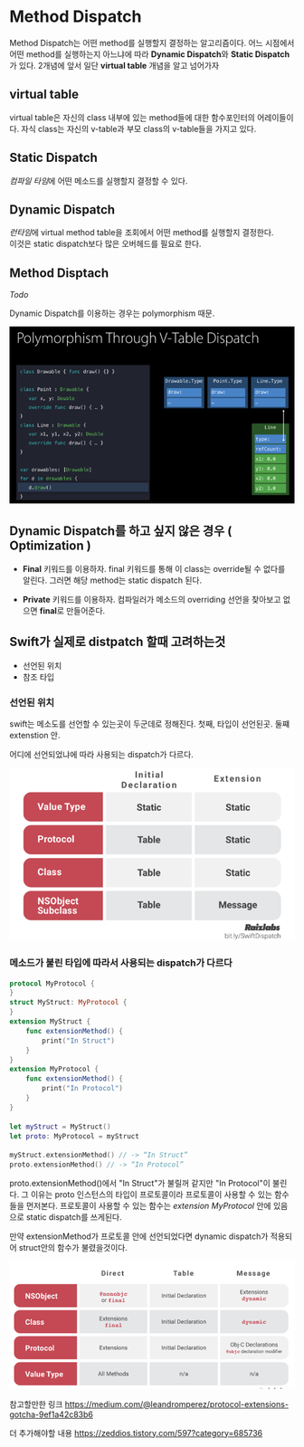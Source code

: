 Method Dispatch
===

Method Dispatch는 어떤 method를 실행할지 결정하는 알고리즘이다. 어느 시점에서 어떤 method를 실행하는지 아느냐에 따라 **Dynamic Dispatch**와 **Static Dispatch**가 있다. 2개념에 앞서 일단 **virtual table** 개념을 알고 넘어가자

virtual table
---
virtual table은 자신의 class 내부에 있는 method들에 대한 함수포인터의 어레이들이다. 자식 class는 자신의 v-table과 부모 class의 v-table들을 가지고 있다. 


Static Dispatch
---
*컴파일 타임*에 어떤 메소드를 실행할지 결정할 수 있다.

Dynamic Dispatch
---
*런타임*에 virtual method table을 조회에서 어떤 method를 실행할지 결정한다.  
이것은 static dispatch보다 많은 오버헤드를 필요로 한다.

Method Disptach
---
*Todo*

 Dynamic Dispatch를 이용하는 경우는 polymorphism 때문. 

![weak](/swift/img/polymorphism.png)

Dynamic Dispatch를 하고 싶지 않은 경우 ( Optimization )
---
- **Final** 키워드를 이용하자. final 키워드를 통해 이 class는 override될 수 없다를 알린다. 그러면 해당 method는 static dispatch 된다. 

- **Private** 키워드를 이용하자. 컴파일러가 메소드의 overriding 선언을 찾아보고 없으면 **final**로 만들어준다.

Swift가 실제로 distpatch 할때 고려하는것
---
- 선언된 위치
- 참조 타입

### 선언된 위치

 swift는 메소도를 선언할 수 있는곳이 두군데로 정해진다. 첫째, 타입이 선언된곳. 둘쨰 extenstion 안.

어디에 선언되었냐에 따라 사용되는 dispatch가 다르다.


![weak](/swift/img/locationDispatch.png)

### 메소드가 불린 타입에 따라서 사용되는 dispatch가 다르다

~~~swift
protocol MyProtocol {
}
struct MyStruct: MyProtocol {
}
extension MyStruct {
    func extensionMethod() {
        print("In Struct")
    }
}
extension MyProtocol {
    func extensionMethod() {
        print("In Protocol")
    }
}
 
let myStruct = MyStruct()
let proto: MyProtocol = myStruct
 
myStruct.extensionMethod() // -> “In Struct”
proto.extensionMethod() // -> “In Protocol”
~~~

proto.extensionMethod()에서 "In Struct"가 불릴꺼 같지만 "In Protocol"이 불린다. 그 이유는 proto 인스턴스의 타입이 프로토콜이라 프로토콜이 사용할 수 있는 함수들을 먼저본다. 프로토콜이 사용할 수 있는 함수는 *extension MyProtocol* 안에 있음으로 static dispatch를 쓰게된다. 

만약 extensionMethod가 프로토콜 안에 선언되었다면 dynamic dispatch가 적용되어 struct안의 함수가 불렸을것이다.



![weak](/swift/img/dispatchSummary.png
)

참고할만한 링크
https://medium.com/@leandromperez/protocol-extensions-gotcha-9ef1a42c83b6

더 추가해야할 내용
https://zeddios.tistory.com/597?category=685736


